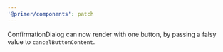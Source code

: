 ```yaml
---
'@primer/components': patch
---
```


ConfirmationDialog can now render with one button, by passing a falsy value to `cancelButtonContent`.
